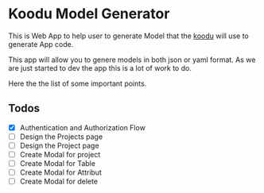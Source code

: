 # Koodu Model Generator

This is Web App to help user to generate Model that the [koodu](https://github.com/GMWA/koodu/) will use  to generate App code.

This app will allow you to genere models in both json or yaml format. As we are just started to dev the app this is a lot of work to do.

Here the the list of some important points.

## Todos

* [x] Authentication and Authorization Flow
* [ ] Design the Projects page
* [ ] Design the Project page
* [ ] Create Modal for project
* [ ] Create Modal for Table
* [ ] Create Modal for Attribut
* [ ] Create Modal for delete
